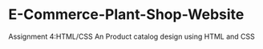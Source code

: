 # E-Commerce-Plant-Shop-Website
 Assignment 4:HTML/CSS An Product catalog design using HTML and CSS
